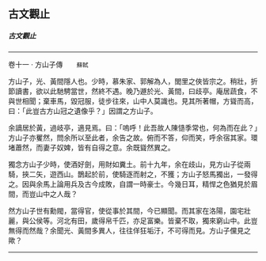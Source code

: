 

## 古文觀止

##### 古文觀止

* * *

卷十一 ‧ 方山子傳　　`蘇軾`

方山子，光、黃間隱人也。少時，慕朱家、郭解為人，閭里之俠皆宗之。稍壯，折節讀書，欲以此馳騁當世，然終不遇。晚乃遯於光、黃間，曰歧亭。庵居蔬食，不與世相聞；棄車馬，毀冠服，徒步往來，山中人莫識也。見其所著帽，方聳而高，曰：「此豈古方山冠之遺像乎？」因謂之方山子。

余謫居於黃，過岐亭，適見焉。曰：「嗚呼！此吾故人陳慥季常也，何為而在此？」方山子亦矍然，問余所以至此者，余告之故。俯而不答，仰而笑，呼余宿其家。環堵蕭然，而妻子奴婢，皆有自得之意。余既聳然異之。

獨念方山子少時，使酒好劍，用財如糞土。前十九年，余在歧山，見方山子從兩騎，挾二矢，遊西山。鵲起於前，使騎逐而射之，不獲；方山子怒馬獨出，一發得之。因與余馬上論用兵及古今成敗，自謂一時豪士。今幾日耳，精悍之色猶見於眉間，而豈山中之人哉？

然方山子世有勳閥，當得官，使從事於其間，今已顯聞。而其家在洛陽，園宅壯麗，與公侯等。河北有田，歲得帛千匹，亦足富樂。皆棄不取，獨來窮山中。此豈無得而然哉？余聞光、黃間多異人，往往佯狂垢汙，不可得而見。方山子儻見之歟？

* * *

